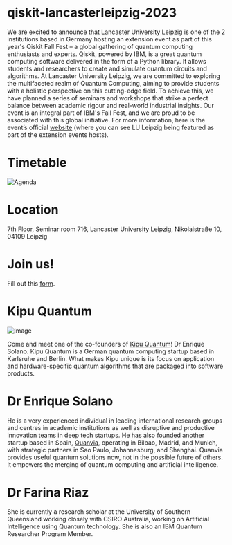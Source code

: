 # qiskit-lancasterleipzig-2023

We are excited to announce that Lancaster University Leipzig is one of the 2 institutions based in Germany hosting an extension event as part of this year's Qiskit Fall Fest – a global gathering of quantum computing enthusiasts and experts. Qiskit, powered by IBM, is a great quantum computing software delivered in the form of a Python library. It allows students and researchers to create and simulate quantum circuits and algorithms. At Lancaster University Leipzig, we are committed to exploring the multifaceted realm of Quantum Computing, aiming to provide students with a holistic perspective on this cutting-edge field. To achieve this, we have planned a series of seminars and workshops that strike a perfect balance between academic rigour and real-world industrial insights. Our event is an integral part of IBM's Fall Fest, and we are proud to be associated with this global initiative. For more information, here is the event’s official [website](https://qiskit.org/events/fall-fest) (where you can see LU Leipzig being featured as part of the extension events hosts).

# Timetable

![Agenda](https://github.com/RedHatParichay/qiskit-lancasterleipzig-2023/assets/115642529/e5198c38-2bf5-4065-a5d2-407fd3318d01)

# Location

7th Floor, Seminar room 716, Lancaster University Leipzig, Nikolaistraße 10, 04109 Leipzig

# Join us!

Fill out this [form](https://forms.office.com/Pages/ResponsePage.aspx?id=Ec2bnHqXnE6poLxzQJAWSsvXxfttPlhOpCSlHvwwSIRUMUNHVE43QVk1Nkg3M0RYRUpKRFpWWDFFTC4u).

# Kipu Quantum

![image](https://github.com/RedHatParichay/qiskit-lancasterleipzig-2023/assets/115642529/e2d230a6-eb30-41ad-8bca-a688745f0142)

Come and meet one of the co-founders of [Kipu Quantum](https://kipu-quantum.com/)! Dr Enrique Solano. Kipu Quantum is a German quantum computing startup based in Karlsruhe and Berlin. What makes Kipu unique is its focus on application and hardware-specific quantum algorithms that are packaged into software products. 

# Dr Enrique Solano 
He is a very experienced individual in leading international research groups and centres in academic institutions as well as disruptive and productive innovation teams in deep tech startups. He has also founded another startup based in Spain, [Quanvia](https://www.quanvia.com/), operating in Bilbao, Madrid, and Munich, with strategic partners in Sao Paulo, Johannesburg, and Shanghai. Quanvia provides useful quantum solutions now, not in the possible future of others. It empowers the merging of quantum computing and artificial intelligence. 


# Dr Farina Riaz
She is currently a research scholar at the University of Southern Queensland working closely with CSIRO Australia, working on Artificial Intelligence using Quantum technology. She is also an IBM Quantum Researcher Program Member. 







